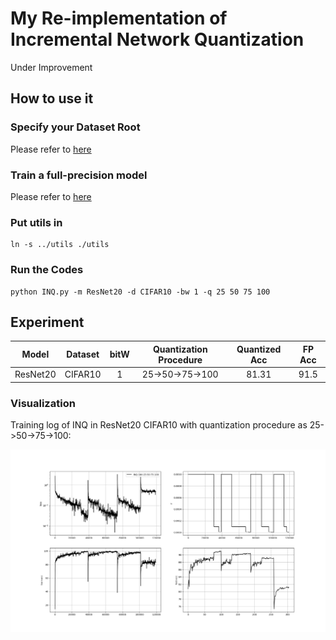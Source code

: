 # My Re-implementation of Incremental Network Quantization
Under Improvement

## How to use it

### Specify your Dataset Root
Please refer to [here](../../Codes)

### Train a full-precision model

Please refer to [here](../TTQ#train-a-full-precision-model)

### Put utils in

```
ln -s ../utils ./utils
```

### Run the Codes

```
python INQ.py -m ResNet20 -d CIFAR10 -bw 1 -q 25 50 75 100
```

## Experiment
| Model    | Dataset |  bitW | Quantization Procedure | Quantized Acc | FP Acc |
| :-------:|:-------:|:-------:|:-------:|:-------------:|:--------:|
| ResNet20 | CIFAR10 | 1 | 25->50->75->100 | 81.31 | 91.5|

### Visualization

Training log of INQ in ResNet20 CIFAR10 with quantization procedure as 25->50->75->100:

![](./INQ-1bit-25-50-75-100.png)